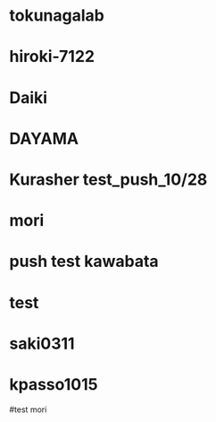 # tokunagalab
# hiroki-7122
# Daiki
# DAYAMA
# Kurasher test_push_10/28
# mori
# push test kawabata
# test
# saki0311
# kpasso1015
#test mori
